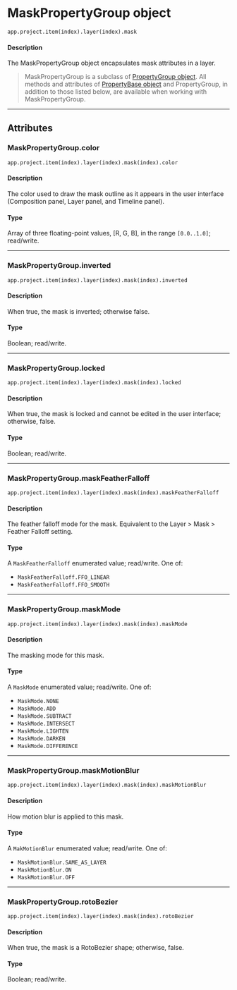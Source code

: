 # MaskPropertyGroup object

`app.project.item(index).layer(index).mask`

#### Description

The MaskPropertyGroup object encapsulates mask attributes in a layer.

> MaskPropertyGroup is a subclass of [PropertyGroup object](propertygroup.md#propertygroup). All methods and attributes of [PropertyBase object](propertybase.md#propertybase) and PropertyGroup, in addition to those listed below, are available when working with MaskPropertyGroup.

---

## Attributes

### MaskPropertyGroup.color

`app.project.item(index).layer(index).mask(index).color`

#### Description

The color used to draw the mask outline as it appears in the user interface (Composition panel, Layer panel, and Timeline panel).

#### Type

Array of three floating-point values, [R, G, B], in the range `[0.0..1.0]`; read/write.

---

### MaskPropertyGroup.inverted

`app.project.item(index).layer(index).mask(index).inverted`

#### Description

When true, the mask is inverted; otherwise false.

#### Type

Boolean; read/write.

---

### MaskPropertyGroup.locked

`app.project.item(index).layer(index).mask(index).locked`

#### Description

When true, the mask is locked and cannot be edited in the user interface; otherwise, false.

#### Type

Boolean; read/write.

---

### MaskPropertyGroup.maskFeatherFalloff

`app.project.item(index).layer(index).mask(index).maskFeatherFalloff`

#### Description

The feather falloff mode for the mask. Equivalent to the Layer > Mask > Feather Falloff setting.

#### Type

A `MaskFeatherFalloff` enumerated value; read/write. One of:

- `MaskFeatherFalloff.FFO_LINEAR`
- `MaskFeatherFalloff.FFO_SMOOTH`

---

### MaskPropertyGroup.maskMode

`app.project.item(index).layer(index).mask(index).maskMode`

#### Description

The masking mode for this mask.

#### Type

A `MaskMode` enumerated value; read/write. One of:

- `MaskMode.NONE`
- `MaskMode.ADD`
- `MaskMode.SUBTRACT`
- `MaskMode.INTERSECT`
- `MaskMode.LIGHTEN`
- `MaskMode.DARKEN`
- `MaskMode.DIFFERENCE`

---

### MaskPropertyGroup.maskMotionBlur

`app.project.item(index).layer(index).mask(index).maskMotionBlur`

#### Description

How motion blur is applied to this mask.

#### Type

A `MakMotionBlur` enumerated value; read/write. One of:

- `MaskMotionBlur.SAME_AS_LAYER`
- `MaskMotionBlur.ON`
- `MaskMotionBlur.OFF`

---

### MaskPropertyGroup.rotoBezier

`app.project.item(index).layer(index).mask(index).rotoBezier`

#### Description

When true, the mask is a RotoBezier shape; otherwise, false.

#### Type

Boolean; read/write.
